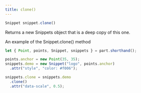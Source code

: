 ```yaml
---
title: clone()
---
```


```js
Snippet snippet.clone()
```

Returns a new Snippets object that is a deep copy of this one.

<Example part="snippet_clone">
An example of the Snippet.clone() method
</Example>


```js
let { Point, points, Snippet, snippets } = part.shorthand();

points.anchor = new Point(35, 35);
snippets.demo = new Snippet("logo", points.anchor)
  .attr("style", "color: #f006");

snippets.clone = snippets.demo
  .clone()
  .attr("data-scale", 0.5);
```
